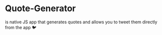 ﻿# Quote-Generator
is native JS app that generates quotes and allows you to tweet them directly from the app 🐦
